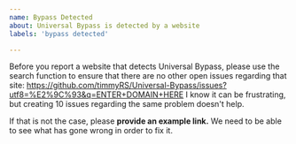 ```yaml
---
name: Bypass Detected
about: Universal Bypass is detected by a website
labels: 'bypass detected'

---
```


Before you report a website that detects Universal Bypass, please use the search function to ensure that there are no other open issues regarding that site: https://github.com/timmyRS/Universal-Bypass/issues?utf8=%E2%9C%93&q=ENTER+DOMAIN+HERE
I know it can be frustrating, but creating 10 issues regarding the same problem doesn't help.

If that is not the case, please **provide an example link.** We need to be able to see what has gone wrong in order to fix it.
